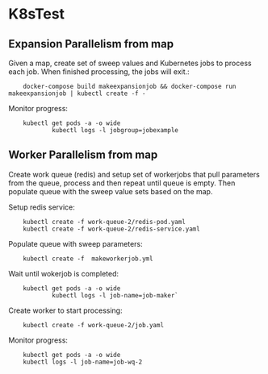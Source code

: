 # K8sTest

## Expansion Parallelism from map

Given a map, create set of sweep values and Kubernetes jobs to process each job.  When finished processing, the jobs will exit.:

		docker-compose build makeexpansionjob && docker-compose run makeexpansionjob | kubectl create -f -

Monitor progress:

		kubectl get pods -a -o wide
                kubectl logs -l jobgroup=jobexample


##  Worker Parallelism from map

Create work queue (redis) and setup set of workerjobs that pull parameters from the queue, process and then repeat until queue is empty.
Then populate queue with the sweep value sets based on the map.

Setup redis service:

		kubectl create -f work-queue-2/redis-pod.yaml
		kubectl create -f work-queue-2/redis-service.yaml

Populate queue with sweep parameters:

		kubectl create -f  makeworkerjob.yml

Wait until wokerjob is completed:

		kubectl get pods -a -o wide
                kubectl logs -l job-name=job-maker`

Create worker to start processing:

        kubectl create -f work-queue-2/job.yaml

Monitor progress:

        kubectl get pods -a -o wide
        kubectl logs -l job-name=job-wq-2
